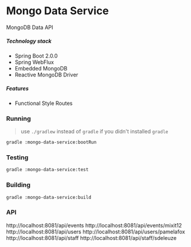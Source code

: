 Mongo Data Service
==================
MongoDB Data API

##### Technology stack
* Spring Boot 2.0.0
* Spring WebFlux
* Embedded MongoDB
* Reactive MongoDB Driver

##### Features
* Functional Style Routes

### Running
> use `./gradlew` instead of `gradle` if you didn't installed `gradle`
```bash
gradle :mongo-data-service:bootRun
```
### Testing
```bash
gradle :mongo-data-service:test
```
### Building 
```bash
gradle :mongo-data-service:build
```

### API
http://localhost:8081/api/events
http://localhost:8081/api/events/mixit12
http://localhost:8081/api/users
http://localhost:8081/api/users/pamelafox
http://localhost:8081/api/staff
http://localhost:8081/api/staff/sdeleuze
